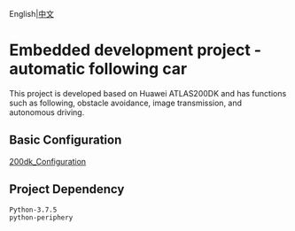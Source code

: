 English|[中文](./README_CN.md)

# Embedded development project - automatic following car

This project is developed based on Huawei ATLAS200DK and has functions such as following, obstacle avoidance, image transmission, and autonomous driving.

## Basic Configuration

[200dk_Configuration](./200dk踩坑.md)

## Project Dependency

~~~
Python-3.7.5
python-periphery
~~~

